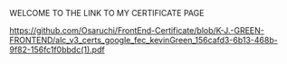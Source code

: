 
WELCOME TO THE LINK TO MY CERTIFICATE PAGE

https://github.com/Osaruchi/FrontEnd-Certificate/blob/K-J.-GREEN-FRONTEND/alc_v3_certs_google_fec_kevinGreen_156cafd3-6b13-468b-9f82-156fc1f0bbdc(1).pdf
</p>

